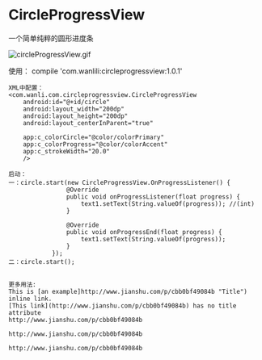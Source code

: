 # CircleProgressView
一个简单纯粹的圆形进度条

![circleProgressView.gif](https://github.com/WanLiLi/CircleProgressView/blob/master/circleProgressView.gif)



使用：
    compile 'com.wanlili:circleprogressview:1.0.1'
    
    XML中配置：
    <com.wanli.com.circleprogressview.CircleProgressView
        android:id="@+id/circle"
        android:layout_width="200dp"
        android:layout_height="200dp"
        android:layout_centerInParent="true"
        
        app:c_colorCircle="@color/colorPrimary"
        app:c_colorProgress="@color/colorAccent"
        app:c_strokeWidth="20.0"
        />
    
    启动：
    一：circle.start(new CircleProgressView.OnProgressListener() {
                    @Override
                    public void onProgressListener(float progress) {
                        text1.setText(String.valueOf(progress)); //(int)
                    }

                    @Override
                    public void onProgressEnd(float progress) {
                        text1.setText(String.valueOf(progress));
                    }
                });
    二：circle.start();
    
    
    更多用法:
    This is [an example]http://www.jianshu.com/p/cbb0bf49084b "Title") inline link.
    [This link](http://www.jianshu.com/p/cbb0bf49084b) has no title attribute
    http://www.jianshu.com/p/cbb0bf49084b
    
    http://www.jianshu.com/p/cbb0bf49084b
    
    http://www.jianshu.com/p/cbb0bf49084b 
    
